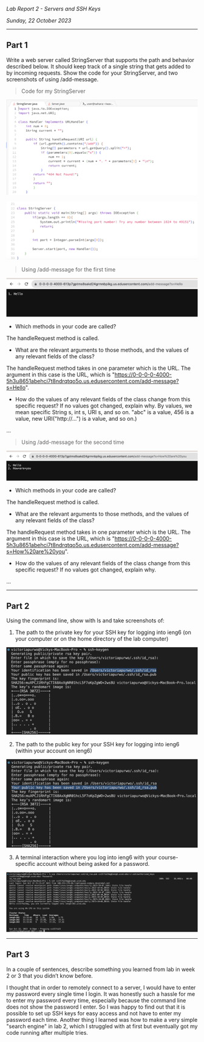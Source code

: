 *Lab Report 2 - Servers and SSH Keys*

*Sunday, 22 October 2023*

---

## Part 1

Write a web server called StringServer that supports the path and behavior described below. It should keep track of a single string that gets added to by incoming requests. Show the code for your StringServer, and two screenshots of using /add-message.

> Code for my StringServer

![Image](StringServer1.png)

![Image](StringServer2.png)

> Using /add-message for the first time

![Image](AddMsg1.png)

- Which methods in your code are called?

The handleRequest method is called.
  
- What are the relevant arguments to those methods, and the values of any relevant fields of the class?

The handleRequest method takes in one parameter which is the URL. The argument in this case is the URL, which is "https://0-0-0-0-4000-5h3u8651abehci7t8ndrqtqo5o.us.edusercontent.com/add-message?s=Hello".
  
- How do the values of any relevant fields of the class change from this specific request? If no values got changed, explain why.
By values, we mean specific String s, int s, URI s, and so on. "abc" is a value, 456 is a value, new URI("http://...") is a value, and so on.)

...

> Using /add-message for the second time

![Image](AddMsg2.png)

- Which methods in your code are called?

The handleRequest method is called.
  
- What are the relevant arguments to those methods, and the values of any relevant fields of the class?

The handleRequest method takes in one parameter which is the URL. The argument in this case is the URL, which is "https://0-0-0-0-4000-5h3u8651abehci7t8ndrqtqo5o.us.edusercontent.com/add-message?s=How%20are%20you".
  
- How do the values of any relevant fields of the class change from this specific request? If no values got changed, explain why.

...

---

## Part 2

Using the command line, show with ls and take screenshots of:

1. The path to the private key for your SSH key for logging into ieng6 (on your computer or on the home directory of the lab computer)

![Image](LR2P21.png)

2. The path to the public key for your SSH key for logging into ieng6 (within your account on ieng6)

![Image](LR2P22.png)

3. A terminal interaction where you log into ieng6 with your course-specific account without being asked for a password.

![Image](LR2P23.png)

---

## Part 3

In a couple of sentences, describe something you learned from lab in week 2 or 3 that you didn’t know before.

I thought that in order to remotely connect to a server, I would have to enter my password every single time I login. It was honestly such a hassle for me to enter my password every time, especially because the command line does not show the password I enter. So I was happy to find out that it is possible to set up SSH keys for easy access and not have to enter my password each time. Another thing I learned was how to make a very simple "search engine" in lab 2, which I struggled with at first but eventually got my code running after multiple tries. 
